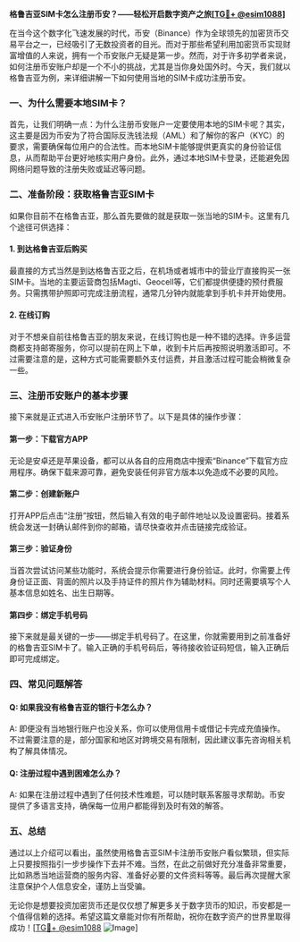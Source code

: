 **格鲁吉亚SIM卡怎么注册币安？——轻松开启数字资产之旅[[TG💪+ @esim1088](https://t.me/s/esim1088)]**

在当今这个数字化飞速发展的时代，币安（Binance）作为全球领先的加密货币交易平台之一，已经吸引了无数投资者的目光。而对于那些希望利用加密货币实现财富增值的人来说，拥有一个币安账户无疑是第一步。然而，对于许多初学者来说，如何注册币安账户却是一个不小的挑战，尤其是当你身处国外时。今天，我们就以格鲁吉亚为例，来详细讲解一下如何使用当地的SIM卡成功注册币安。

### 一、为什么需要本地SIM卡？

首先，让我们明确一点：为什么注册币安账户一定要使用本地的SIM卡呢？其实，这主要是因为币安为了符合国际反洗钱法规（AML）和了解你的客户（KYC）的要求，需要确保每位用户的合法性。而本地SIM卡能够提供更真实的身份验证信息，从而帮助平台更好地核实用户身份。此外，通过本地SIM卡登录，还能避免因网络问题导致的注册失败或延迟等问题。

### 二、准备阶段：获取格鲁吉亚SIM卡

如果你目前不在格鲁吉亚，那么首先要做的就是获取一张当地的SIM卡。这里有几个途径可供选择：

#### 1. 到达格鲁吉亚后购买
最直接的方式当然是到达格鲁吉亚之后，在机场或者城市中的营业厅直接购买一张SIM卡。当地的主要运营商包括Magti、Geocell等，它们都提供便捷的预付费服务。只需携带护照即可完成注册流程，通常几分钟内就能拿到手机卡并开始使用。

#### 2. 在线订购
对于不想亲自前往格鲁吉亚的朋友来说，在线订购也是一种不错的选择。许多运营商都支持邮寄服务，你可以提前在网上下单，收到卡片后再按照说明激活即可。不过需要注意的是，这种方式可能需要额外支付运费，并且激活过程可能会稍微复杂一些。

### 三、注册币安账户的基本步骤

接下来就是正式进入币安账户注册环节了。以下是具体的操作步骤：

#### 第一步：下载官方APP
无论是安卓还是苹果设备，都可以从各自的应用商店中搜索“Binance”下载官方应用程序。确保下载来源可靠，避免安装任何非官方版本以免造成不必要的风险。

#### 第二步：创建新账户
打开APP后点击“注册”按钮，然后输入有效的电子邮件地址以及设置密码。接着系统会发送一封确认邮件到你的邮箱，请尽快查收并点击链接完成验证。

#### 第三步：验证身份
当首次尝试访问某些功能时，系统会提示你需要进行身份验证。此时，你需要上传身份证正面、背面的照片以及手持证件的照片作为辅助材料。同时还需要填写个人基本信息如姓名、出生日期等。

#### 第四步：绑定手机号码
接下来就是最关键的一步——绑定手机号码了。在这里，你就需要用到之前准备好的格鲁吉亚SIM卡了。输入正确的手机号码后，等待接收验证码短信，输入正确后即可完成绑定。

### 四、常见问题解答

#### Q: 如果我没有格鲁吉亚的银行卡怎么办？
A: 即便没有当地银行账户也没关系，你可以使用信用卡或借记卡完成充值操作。不过需要注意的是，部分国家和地区对跨境交易有限制，因此建议事先咨询相关机构了解具体情况。

#### Q: 注册过程中遇到困难怎么办？
A: 如果在注册过程中遇到了任何技术性难题，可以随时联系客服寻求帮助。币安提供了多语言支持，确保每一位用户都能得到及时有效的解答。

### 五、总结

通过以上介绍可以看出，虽然使用格鲁吉亚SIM卡注册币安账户看似繁琐，但实际上只要按照指引一步步操作下去并不难。当然，在此之前做好充分准备非常重要，比如熟悉当地运营商的服务内容、准备好必要的文件资料等等。最后再次提醒大家注意保护个人信息安全，谨防上当受骗。

无论你是想要投资加密货币还是仅仅想了解更多关于数字货币的知识，币安都是一个值得信赖的选择。希望这篇文章能对你有所帮助，祝你在数字资产的世界里取得成功！[[TG💪+ @esim1088](https://t.me/s/esim1088) ![Image](https://i.postimg.cc/4NQfJmqS/Snipaste-2025-05-13-00-14-12.png)]